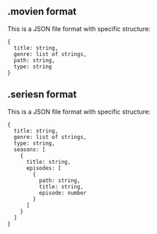 ## .movien format
This is a JSON file format with specific structure:

```
{
  title: string,
  genre: list of strings,
  path: string,
  type: string
}
```
## .seriesn format
This is a JSON file format with specific structure:

```
{
  title: string,
  genre: list of strings,
  type: string,
  seasons: [
    {
      title: string,
      episodes: [
        {
          path: string,
          title: string,
          episode: number
        }
      ]
    }
  ]
}
```